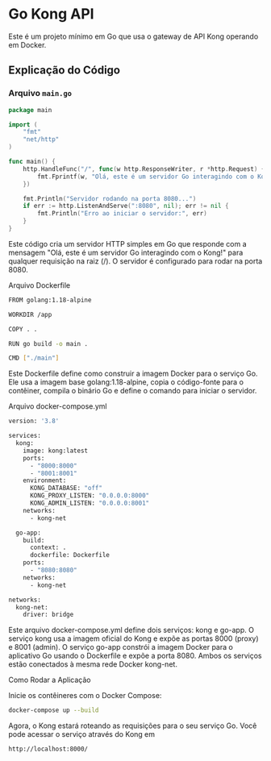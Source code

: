 # Go Kong API

Este é um projeto mínimo em Go que usa o gateway de API Kong operando em Docker.

## Explicação do Código

### Arquivo `main.go`

```go
package main

import (
    "fmt"
    "net/http"
)

func main() {
    http.HandleFunc("/", func(w http.ResponseWriter, r *http.Request) {
        fmt.Fprintf(w, "Olá, este é um servidor Go interagindo com o Kong!")
    })

    fmt.Println("Servidor rodando na porta 8080...")
    if err := http.ListenAndServe(":8080", nil); err != nil {
        fmt.Println("Erro ao iniciar o servidor:", err)
    }
}
```

Este código cria um servidor HTTP simples em Go que responde com a mensagem "Olá, este é um servidor Go interagindo com o Kong!" para qualquer requisição na raiz (/). O servidor é configurado para rodar na porta 8080.

Arquivo Dockerfile

```sh
FROM golang:1.18-alpine

WORKDIR /app

COPY . .

RUN go build -o main .

CMD ["./main"]
```
Este Dockerfile define como construir a imagem Docker para o serviço Go. Ele usa a imagem base golang:1.18-alpine, copia o código-fonte para o contêiner, compila o binário Go e define o comando para iniciar o servidor.

Arquivo docker-compose.yml

```sh
version: '3.8'

services:
  kong:
    image: kong:latest
    ports:
      - "8000:8000"
      - "8001:8001"
    environment:
      KONG_DATABASE: "off"
      KONG_PROXY_LISTEN: "0.0.0.0:8000"
      KONG_ADMIN_LISTEN: "0.0.0.0:8001"
    networks:
      - kong-net

  go-app:
    build:
      context: .
      dockerfile: Dockerfile
    ports:
      - "8080:8080"
    networks:
      - kong-net

networks:
  kong-net:
    driver: bridge
```

Este arquivo docker-compose.yml define dois serviços: kong e go-app. O serviço kong usa a imagem oficial do Kong e expõe as portas 8000 (proxy) e 8001 (admin). O serviço go-app constrói a imagem Docker para o aplicativo Go usando o Dockerfile e expõe a porta 8080. Ambos os serviços estão conectados à mesma rede Docker kong-net.

Como Rodar a Aplicação

Inicie os contêineres com o Docker Compose:

```sh
docker-compose up --build
```
 
Agora, o Kong estará roteando as requisições para o seu serviço Go. Você pode acessar o serviço através do Kong em

```sh
http://localhost:8000/ 
```

